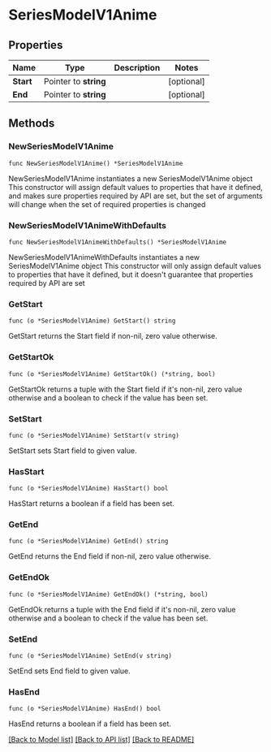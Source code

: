 # SeriesModelV1Anime

## Properties

Name | Type | Description | Notes
------------ | ------------- | ------------- | -------------
**Start** | Pointer to **string** |  | [optional] 
**End** | Pointer to **string** |  | [optional] 

## Methods

### NewSeriesModelV1Anime

`func NewSeriesModelV1Anime() *SeriesModelV1Anime`

NewSeriesModelV1Anime instantiates a new SeriesModelV1Anime object
This constructor will assign default values to properties that have it defined,
and makes sure properties required by API are set, but the set of arguments
will change when the set of required properties is changed

### NewSeriesModelV1AnimeWithDefaults

`func NewSeriesModelV1AnimeWithDefaults() *SeriesModelV1Anime`

NewSeriesModelV1AnimeWithDefaults instantiates a new SeriesModelV1Anime object
This constructor will only assign default values to properties that have it defined,
but it doesn't guarantee that properties required by API are set

### GetStart

`func (o *SeriesModelV1Anime) GetStart() string`

GetStart returns the Start field if non-nil, zero value otherwise.

### GetStartOk

`func (o *SeriesModelV1Anime) GetStartOk() (*string, bool)`

GetStartOk returns a tuple with the Start field if it's non-nil, zero value otherwise
and a boolean to check if the value has been set.

### SetStart

`func (o *SeriesModelV1Anime) SetStart(v string)`

SetStart sets Start field to given value.

### HasStart

`func (o *SeriesModelV1Anime) HasStart() bool`

HasStart returns a boolean if a field has been set.

### GetEnd

`func (o *SeriesModelV1Anime) GetEnd() string`

GetEnd returns the End field if non-nil, zero value otherwise.

### GetEndOk

`func (o *SeriesModelV1Anime) GetEndOk() (*string, bool)`

GetEndOk returns a tuple with the End field if it's non-nil, zero value otherwise
and a boolean to check if the value has been set.

### SetEnd

`func (o *SeriesModelV1Anime) SetEnd(v string)`

SetEnd sets End field to given value.

### HasEnd

`func (o *SeriesModelV1Anime) HasEnd() bool`

HasEnd returns a boolean if a field has been set.


[[Back to Model list]](../README.md#documentation-for-models) [[Back to API list]](../README.md#documentation-for-api-endpoints) [[Back to README]](../README.md)


